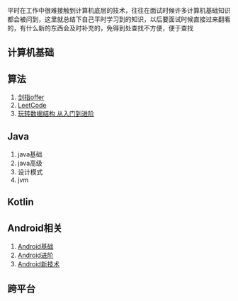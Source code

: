 平时在工作中很难接触到计算机底层的技术，往往在面试时候许多计算机基础知识都会被问到，这里就总结下自己平时学习到的知识，以后要面试时候直接过来翻看的，有什么新的东西会及时补充的，免得到处查找不方便，便于查找

## 计算机基础

## 算法

1. [剑指offer](algorithm/README_剑指offer.md)
2. [LeetCode]()
3. [玩转数据结构 从入门到进阶]()

## Java

1. java基础
2. java高级
3. 设计模式
4. jvm

## Kotlin

## Android相关

1. [Android基础](android/README_Android.md)
2. [Android进阶](android/README_Android.md)
3. [Android新技术](android/README_Android.md)

## 跨平台